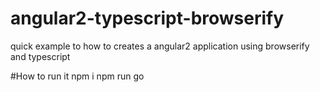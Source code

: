 # angular2-typescript-browserify
quick example to how to creates a angular2 application using browserify and typescript 

#How to run it
npm i
npm run go

